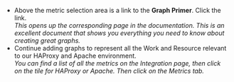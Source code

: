 * Above the metric selection area is a link to the **Graph Primer**. Click the link.<br>
  *This opens up the corresponding page in the documentation. This is an excellent document that shows you everything you need to know about creating great graphs.*
* Continue adding graphs to represent all the Work and Resource relevant to our HAProxy and Apache environment. <br>
  *You can find a list of all the metrics on the Integration page, then click on the tile for HAProxy or Apache. Then click on the Metrics tab.*
